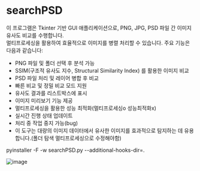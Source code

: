 # searchPSD
이 프로그램은 Tkinter 기반 GUI 애플리케이션으로, PNG, JPG, PSD 파일 간 이미지 유사도 비교를 수행합니다.  
멀티프로세싱을 활용하여 효율적으로 이미지를 병렬 처리할 수 있습니다. 주요 기능은 다음과 같습니다:

- PNG 파일 및 폴더 선택 후 분석 가능
- SSIM(구조적 유사도 지수, Structural Similarity Index) 를 활용한 이미지 비교
- PSD 파일 처리 및 레이어 병합 후 비교
- 빠른 비교 및 정밀 비교 모드 지원
- 유사도 결과를 리스트박스에 표시
- 이미지 미리보기 기능 제공
- 멀티프로세싱을 활용한 성능 최적화(멀티프로세싱o 성능최적화x)
- 실시간 진행 상태 업데이트
- 처리 중 작업 중지 가능(bug)
- 이 도구는 대량의 이미지 데이터에서 유사한 이미지를 효과적으로 탐지하는 데 유용합니다.(폴더 탐색 멀티프로세싱으로 수정해야함)

pyinstaller -F -w searchPSD.py --additional-hooks-dir=.

![image](https://github.com/user-attachments/assets/af59cb01-5cbd-4415-a4b6-336ff621a59e)
